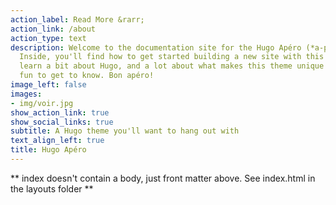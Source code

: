 ```yaml
---
action_label: Read More &rarr;
action_link: /about
action_type: text
description: Welcome to the documentation site for the Hugo Apéro (*a-pay-ROH*) theme!
  Inside, you'll find how to get started building a new site with this theme. You'll
  learn a bit about Hugo, and a lot about what makes this theme unique and, we hope,
  fun to get to know. Bon apéro!
image_left: false
images:
- img/voir.jpg
show_action_link: true
show_social_links: true
subtitle: A Hugo theme you'll want to hang out with
text_align_left: true
title: Hugo Apéro
---
```


** index doesn't contain a body, just front matter above.
See index.html in the layouts folder **
